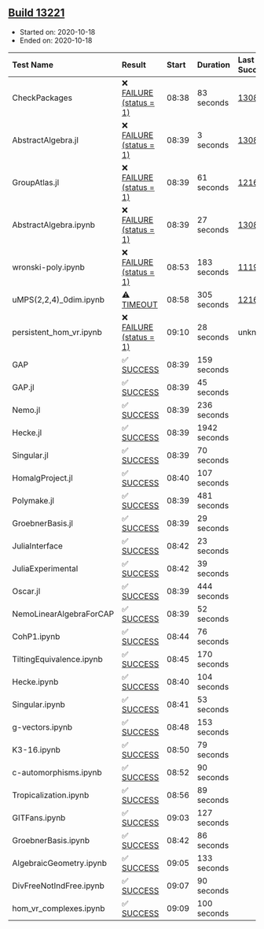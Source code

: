 ## [Build 13221](https://oscarci.mathematik.uni-kl.de/job/oscar/13221/)

* Started on: 2020-10-18
* Ended on: 2020-10-18

| Test Name    | Result | Start | Duration | Last Success | First Failure |
|:-------------|:-------|:------|:---------|:-------------|:--------------|
| CheckPackages | ❌ [FAILURE (status = 1)](https://oscarci.mathematik.uni-kl.de/job/oscar/13221/artifact/logs/build-13221/CheckPackages.log) | 08:38 | 83 seconds | [13085](https://oscarci.mathematik.uni-kl.de/job/oscar/13085/) | [13086](https://oscarci.mathematik.uni-kl.de/job/oscar/13086/) |
| AbstractAlgebra.jl | ❌ [FAILURE (status = 1)](https://oscarci.mathematik.uni-kl.de/job/oscar/13221/artifact/logs/build-13221/AbstractAlgebra.jl.log) | 08:39 | 3 seconds | [13085](https://oscarci.mathematik.uni-kl.de/job/oscar/13085/) | [13086](https://oscarci.mathematik.uni-kl.de/job/oscar/13086/) |
| GroupAtlas.jl | ❌ [FAILURE (status = 1)](https://oscarci.mathematik.uni-kl.de/job/oscar/13221/artifact/logs/build-13221/GroupAtlas.jl.log) | 08:39 | 61 seconds | [12167](https://oscarci.mathematik.uni-kl.de/job/oscar/12167/) | [12168](https://oscarci.mathematik.uni-kl.de/job/oscar/12168/) |
| AbstractAlgebra.ipynb | ❌ [FAILURE (status = 1)](https://oscarci.mathematik.uni-kl.de/job/oscar/13221/artifact/logs/build-13221/AbstractAlgebra.ipynb.log) | 08:39 | 27 seconds | [13085](https://oscarci.mathematik.uni-kl.de/job/oscar/13085/) | [13086](https://oscarci.mathematik.uni-kl.de/job/oscar/13086/) |
| wronski-poly.ipynb | ❌ [FAILURE (status = 1)](https://oscarci.mathematik.uni-kl.de/job/oscar/13221/artifact/logs/build-13221/wronski-poly.ipynb.log) | 08:53 | 183 seconds | [11192](https://oscarci.mathematik.uni-kl.de/job/oscar/11192/) | [11193](https://oscarci.mathematik.uni-kl.de/job/oscar/11193/) |
| uMPS(2,2,4)_0dim.ipynb | ⚠ [TIMEOUT](https://oscarci.mathematik.uni-kl.de/job/oscar/13221/artifact/logs/build-13221/uMPS-2-2-4-_0dim.ipynb.log) | 08:58 | 305 seconds | [12167](https://oscarci.mathematik.uni-kl.de/job/oscar/12167/) | [12168](https://oscarci.mathematik.uni-kl.de/job/oscar/12168/) |
| persistent_hom_vr.ipynb | ❌ [FAILURE (status = 1)](https://oscarci.mathematik.uni-kl.de/job/oscar/13221/artifact/logs/build-13221/persistent_hom_vr.ipynb.log) | 09:10 | 28 seconds | unknown | unknown |
| GAP | ✅ [SUCCESS](https://oscarci.mathematik.uni-kl.de/job/oscar/13221/artifact/logs/build-13221/GAP.log) | 08:39 | 159 seconds |  |  |
| GAP.jl | ✅ [SUCCESS](https://oscarci.mathematik.uni-kl.de/job/oscar/13221/artifact/logs/build-13221/GAP.jl.log) | 08:39 | 45 seconds |  |  |
| Nemo.jl | ✅ [SUCCESS](https://oscarci.mathematik.uni-kl.de/job/oscar/13221/artifact/logs/build-13221/Nemo.jl.log) | 08:39 | 236 seconds |  |  |
| Hecke.jl | ✅ [SUCCESS](https://oscarci.mathematik.uni-kl.de/job/oscar/13221/artifact/logs/build-13221/Hecke.jl.log) | 08:39 | 1942 seconds |  |  |
| Singular.jl | ✅ [SUCCESS](https://oscarci.mathematik.uni-kl.de/job/oscar/13221/artifact/logs/build-13221/Singular.jl.log) | 08:39 | 70 seconds |  |  |
| HomalgProject.jl | ✅ [SUCCESS](https://oscarci.mathematik.uni-kl.de/job/oscar/13221/artifact/logs/build-13221/HomalgProject.jl.log) | 08:40 | 107 seconds |  |  |
| Polymake.jl | ✅ [SUCCESS](https://oscarci.mathematik.uni-kl.de/job/oscar/13221/artifact/logs/build-13221/Polymake.jl.log) | 08:39 | 481 seconds |  |  |
| GroebnerBasis.jl | ✅ [SUCCESS](https://oscarci.mathematik.uni-kl.de/job/oscar/13221/artifact/logs/build-13221/GroebnerBasis.jl.log) | 08:39 | 29 seconds |  |  |
| JuliaInterface | ✅ [SUCCESS](https://oscarci.mathematik.uni-kl.de/job/oscar/13221/artifact/logs/build-13221/JuliaInterface.log) | 08:42 | 23 seconds |  |  |
| JuliaExperimental | ✅ [SUCCESS](https://oscarci.mathematik.uni-kl.de/job/oscar/13221/artifact/logs/build-13221/JuliaExperimental.log) | 08:42 | 39 seconds |  |  |
| Oscar.jl | ✅ [SUCCESS](https://oscarci.mathematik.uni-kl.de/job/oscar/13221/artifact/logs/build-13221/Oscar.jl.log) | 08:39 | 444 seconds |  |  |
| NemoLinearAlgebraForCAP | ✅ [SUCCESS](https://oscarci.mathematik.uni-kl.de/job/oscar/13221/artifact/logs/build-13221/NemoLinearAlgebraForCAP.log) | 08:39 | 52 seconds |  |  |
| CohP1.ipynb | ✅ [SUCCESS](https://oscarci.mathematik.uni-kl.de/job/oscar/13221/artifact/logs/build-13221/CohP1.ipynb.log) | 08:44 | 76 seconds |  |  |
| TiltingEquivalence.ipynb | ✅ [SUCCESS](https://oscarci.mathematik.uni-kl.de/job/oscar/13221/artifact/logs/build-13221/TiltingEquivalence.ipynb.log) | 08:45 | 170 seconds |  |  |
| Hecke.ipynb | ✅ [SUCCESS](https://oscarci.mathematik.uni-kl.de/job/oscar/13221/artifact/logs/build-13221/Hecke.ipynb.log) | 08:40 | 104 seconds |  |  |
| Singular.ipynb | ✅ [SUCCESS](https://oscarci.mathematik.uni-kl.de/job/oscar/13221/artifact/logs/build-13221/Singular.ipynb.log) | 08:41 | 53 seconds |  |  |
| g-vectors.ipynb | ✅ [SUCCESS](https://oscarci.mathematik.uni-kl.de/job/oscar/13221/artifact/logs/build-13221/g-vectors.ipynb.log) | 08:48 | 153 seconds |  |  |
| K3-16.ipynb | ✅ [SUCCESS](https://oscarci.mathematik.uni-kl.de/job/oscar/13221/artifact/logs/build-13221/K3-16.ipynb.log) | 08:50 | 79 seconds |  |  |
| c-automorphisms.ipynb | ✅ [SUCCESS](https://oscarci.mathematik.uni-kl.de/job/oscar/13221/artifact/logs/build-13221/c-automorphisms.ipynb.log) | 08:52 | 90 seconds |  |  |
| Tropicalization.ipynb | ✅ [SUCCESS](https://oscarci.mathematik.uni-kl.de/job/oscar/13221/artifact/logs/build-13221/Tropicalization.ipynb.log) | 08:56 | 89 seconds |  |  |
| GITFans.ipynb | ✅ [SUCCESS](https://oscarci.mathematik.uni-kl.de/job/oscar/13221/artifact/logs/build-13221/GITFans.ipynb.log) | 09:03 | 127 seconds |  |  |
| GroebnerBasis.ipynb | ✅ [SUCCESS](https://oscarci.mathematik.uni-kl.de/job/oscar/13221/artifact/logs/build-13221/GroebnerBasis.ipynb.log) | 08:42 | 86 seconds |  |  |
| AlgebraicGeometry.ipynb | ✅ [SUCCESS](https://oscarci.mathematik.uni-kl.de/job/oscar/13221/artifact/logs/build-13221/AlgebraicGeometry.ipynb.log) | 09:05 | 133 seconds |  |  |
| DivFreeNotIndFree.ipynb | ✅ [SUCCESS](https://oscarci.mathematik.uni-kl.de/job/oscar/13221/artifact/logs/build-13221/DivFreeNotIndFree.ipynb.log) | 09:07 | 90 seconds |  |  |
| hom_vr_complexes.ipynb | ✅ [SUCCESS](https://oscarci.mathematik.uni-kl.de/job/oscar/13221/artifact/logs/build-13221/hom_vr_complexes.ipynb.log) | 09:09 | 100 seconds |  |  |
